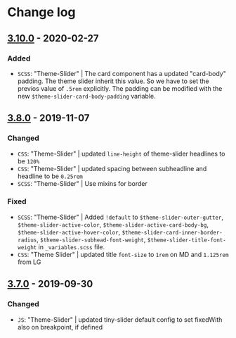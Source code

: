 # Change log

## [3.10.0](https://www.secrz.de/bitbucket/projects/CAKE/repos/phoenix/browse?at=refs%2Ftags%2Fv3.10.0) - 2020-02-27

### Added

* `SCSS`: "Theme-Slider" | The card component has a updated "card-body" padding. The theme slider inherit this value. So we have to set the previos value of `.5rem` explicitly. The padding can be modified with the new `$theme-slider-card-body-padding` variable.


## [3.8.0](https://www.secrz.de/bitbucket/projects/CAKE/repos/phoenix/browse?at=refs%2Ftags%2Fv3.8.0) - 2019-11-07

### Changed

* `CSS`: "Theme-Slider" | updated `line-height` of theme-slider headlines to be `120%`
* `CSS`: "Theme-Slider" | updated spacing between subheadline and headline to be `0.25rem`
* `SCSS`: "Theme-Slider" | Use mixins for border

### Fixed

* `SCSS`: "Theme-Slider" | Added `!default` to `$theme-slider-outer-gutter`, `$theme-slider-active-color`, `$theme-slider-active-card-body-bg`, `$theme-slider-active-hover-color`, `$theme-slider-card-inner-border-radius`, `$theme-slider-subhead-font-weight`, `$theme-slider-title-font-weight` in `_variables.scss` file.
* `CSS`: "Theme Slider" | updated title `font-size` to `1rem` on MD and `1.125rem` from LG


## [3.7.0](https://www.secrz.de/bitbucket/projects/CAKE/repos/phoenix/browse?at=refs%2Ftags%2Fv3.7.0) - 2019-09-30

### Changed

* `JS`: "Theme-Slider" | updated tiny-slider default config to set fixedWith also on breakpoint, if defined
